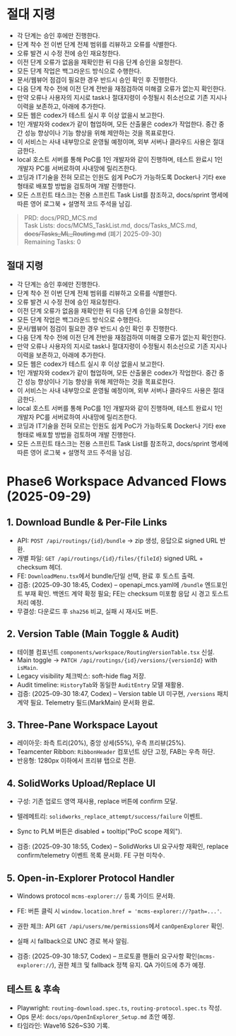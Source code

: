 # 절대 지령
- 각 단계는 승인 후에만 진행한다.
- 단계 착수 전 이번 단계 전체 범위를 리뷰하고 오류를 식별한다.
- 오류 발견 시 수정 전에 승인 재요청한다.
- 이전 단계 오류가 없음을 재확인한 뒤 다음 단계 승인을 요청한다.
- 모든 단계 작업은 백그라운드 방식으로 수행한다.
- 문서/웹뷰어 점검이 필요한 경우 반드시 승인 확인 후 진행한다.
- 다음 단계 착수 전에 이전 단계 전반을 재점검하여 미해결 오류가 없는지 확인한다.
- 만약 오류나 사용자의 지시로 task나 절대지령이 수정될시 취소선으로 기존 지시나 이력을 보존하고, 아래에 추가한다.
- 모든 웹은 codex가 테스트 실시 후 이상 없을시 보고한다.
- 1인 개발자와 codex가 같이 협업하며, 모든 산출물은 codex가 작업한다. 중간 중간 성능 향상이나 기능 향상을 위해 제안하는 것을 목표로한다.
- 이 서비스는 사내 내부망으로 운영될 예정이며, 외부 서버나 클라우드 사용은 절대 금한다.
- local 호스트 서버를 통해 PoC를 1인 개발자와 같이 진행하며, 테스트 완료시 1인 개발자 PC를 서버로하여 사내망에 릴리즈한다.
- 코딩과 IT기술을 전혀 모르는 인원도 쉽게 PoC가 가능하도록 Docker나 기타 exe 형태로 배포할 방법을 검토하며 개발 진행한다.
- 모든 스프린트 태스크는 전용 스프린트 Task List를 참조하고, docs/sprint 명세에 따른 영어 로그북 + 설명적 코드 주석을 남김.

> PRD: docs/PRD_MCS.md  
> Task Lists: docs/MCMS_TaskList.md, docs/Tasks_MCS.md, ~~docs/Tasks_ML_Routing.md~~ (폐기 2025-09-30)  
> Remaining Tasks: 0

## 절대 지령
- 각 단계는 승인 후에만 진행한다.
- 단계 착수 전 이번 단계 전체 범위를 리뷰하고 오류를 식별한다.
- 오류 발견 시 수정 전에 승인 재요청한다.
- 이전 단계 오류가 없음을 재확인한 뒤 다음 단계 승인을 요청한다.
- 모든 단계 작업은 백그라운드 방식으로 수행한다.
- 문서/웹뷰어 점검이 필요한 경우 반드시 승인 확인 후 진행한다.
- 다음 단계 착수 전에 이전 단계 전반을 재점검하여 미해결 오류가 없는지 확인한다.
- 만약 오류나 사용자의 지시로 task나 절대지령이 수정될시 취소선으로 기존 지시나 이력을 보존하고, 아래에 추가한다.
- 모든 웹은 codex가 테스트 실시 후 이상 없을시 보고한다.
- 1인 개발자와 codex가 같이 협업하며, 모든 산출물은 codex가 작업한다. 중간 중간 성능 향상이나 기능 향상을 위해 제안하는 것을 목표로한다.
- 이 서비스는 사내 내부망으로 운영될 예정이며, 외부 서버나 클라우드 사용은 절대 금한다.
- local 호스트 서버를 통해 PoC를 1인 개발자와 같이 진행하며, 테스트 완료시 1인 개발자 PC를 서버로하여 사내망에 릴리즈한다.
- 코딩과 IT기술을 전혀 모르는 인원도 쉽게 PoC가 가능하도록 Docker나 기타 exe 형태로 배포할 방법을 검토하며 개발 진행한다.
- 모든 스프린트 태스크는 전용 스프린트 Task List를 참조하고, docs/sprint 명세에 따른 영어 로그북 + 설명적 코드 주석을 남김.
# Phase6 Workspace Advanced Flows (2025-09-29)

## 1. Download Bundle & Per-File Links
- API: `POST /api/routings/{id}/bundle` → zip 생성, 응답으로 signed URL 반환.
- 개별 파일: `GET /api/routings/{id}/files/{fileId}` signed URL + checksum 헤더.
- FE: `DownloadMenu.tsx`에서 bundle/단일 선택, 완료 후 토스트 출력.
- 검증: (2025-09-30 18:45, Codex) – openapi_mcs.yaml에 `/bundle` 엔드포인트 부재 확인. 백엔드 계약 확정 필요; FE는 checksum 미포함 응답 시 경고 토스트 처리 예정.
- 무결성: 다운로드 후 `sha256` 비교, 실패 시 재시도 버튼.

## 2. Version Table (Main Toggle & Audit)
- 테이블 컴포넌트 `components/workspace/RoutingVersionTable.tsx` 신설.
- Main toggle → `PATCH /api/routings/{id}/versions/{versionId}` with `isMain`.
- Legacy visibility 체크박스: soft-hide flag 저장.
- Audit timeline: `HistoryTab`와 동일한 `AuditEntry` 모델 재활용.
- 검증: (2025-09-30 18:47, Codex) – Version table UI 미구현, `/versions` 패치 계약 필요. Telemetry 필드(MarkMain) 문서화 완료.

## 3. Three-Pane Workspace Layout
- 레이아웃: 좌측 트리(20%), 중앙 상세(55%), 우측 프리뷰(25%).
- Teamcenter Ribbon: `RibbonHeader` 컴포넌트 상단 고정, FAB는 우측 하단.
- 반응형: 1280px 이하에서 프리뷰 탭으로 전환.

## 4. SolidWorks Upload/Replace UI
- 구성: 기존 업로드 영역 재사용, replace 버튼에 confirm 모달.
- 텔레메트리: `solidworks_replace_attempt/success/failure` 이벤트.
- Sync to PLM 버튼은 disabled + tooltip("PoC scope 제외").

- 검증: (2025-09-30 18:55, Codex) – SolidWorks UI 요구사항 재확인, replace confirm/telemetry 이벤트 목록 문서화. FE 구현 미착수.
## 5. Open-in-Explorer Protocol Handler
- Windows protocol `mcms-explorer://` 등록 가이드 문서화.
- FE: 버튼 클릭 시 `window.location.href = 'mcms-explorer://?path=...'`.
- 권한 체크: API `GET /api/users/me/permissions`에서 `canOpenExplorer` 확인.
- 실패 시 fallback으로 UNC 경로 복사 알림.

- 검증: (2025-09-30 18:57, Codex) – 프로토콜 핸들러 요구사항 확인(`mcms-explorer://`), 권한 체크 및 fallback 정책 유지. QA 가이드에 추가 예정.
## 테스트 & 후속
- Playwright: `routing-download.spec.ts`, `routing-protocol.spec.ts` 작성.
- Ops 문서: `docs/ops/OpenInExplorer_Setup.md` 초안 예정.
- 타임라인: Wave16 S26~S30 기록.

